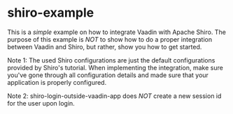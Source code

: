shiro-example
=============
This is a *simple* example on how to integrate Vaadin with Apache Shiro. The purpose of this example is *NOT* to show how to do a proper integration between Vaadin and Shiro, but rather, show you how to get started.

Note 1: The used Shiro configurations are just the default configurations provided by Shiro's tutorial. When implementing the integration, make sure you've gone through all configuration details and made sure that your application is properly configured.

Note 2: shiro-login-outside-vaadin-app does *NOT* create a new session id for the user upon login.